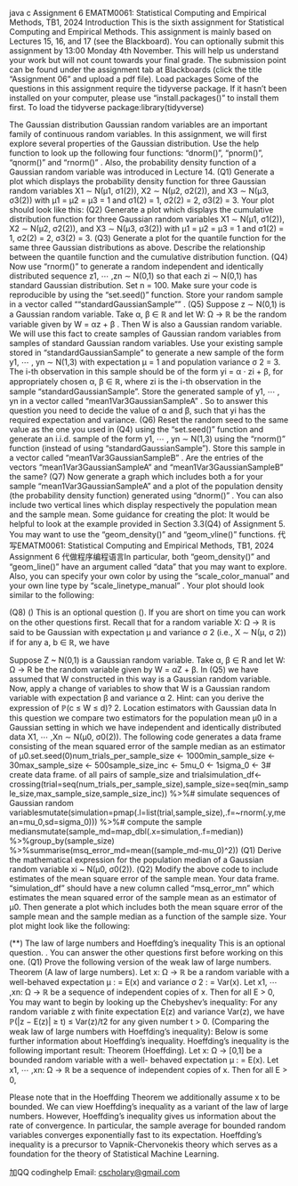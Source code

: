 java c Assignment 6 EMATM0061: Statistical Computing and Empirical Methods, TB1, 2024 Introduction This is the sixth assignment for Statistical Computing and Empirical Methods. This assignment is mainly based on Lectures 15, 16, and 17 (see the Blackboard). You can optionally submit this assignment by 13:00 Monday 4th November. This will help us understand your work but will not count towards your final grade. The submission point can be found under the assignment tab at Blackboards (click the title “Assignment 06” and upload a pdf file). Load packages Some of the questions in this assignment require the tidyverse package. If it hasn’t been installed on your computer, please use “install.packages()” to install them first. To load the tidyverse package:library(tidyverse)

The Gaussian distribution Gaussian random variables are an important family of continuous random variables. In this assignment, we will first explore several properties of the Gaussian distribution. Use the help function to look up the following four functions: “dnorm()”, “pnorm()”, “qnorm()” and “rnorm()” . Also, the probability density function of a Gaussian random variable was introduced in Lecture 14. (Q1) Generate a plot which displays the probability density function for three Gaussian random variables X1 ∼ N(μ1, σ1(2)), X2 ∼ N(μ2, σ2(2)), and X3 ∼ N(μ3, σ3(2)) with μ1 = μ2 = μ3 = 1 and σ1(2) = 1, σ2(2) = 2, σ3(2) = 3. Your plot should look like this:
(Q2) Generate a plot which displays the cumulative distribution function for three Gaussian random variables X1 ∼ N(μ1, σ1(2)), X2 ∼ N(μ2, σ2(2)), and X3 ∼ N(μ3, σ3(2)) with μ1 = μ2 = μ3 = 1 and σ1(2) = 1, σ2(2) = 2, σ3(2) = 3. (Q3) Generate a plot for the quantile function for the same three Gaussian distributions as above. Describe the relationship between the quantile function and the cumulative distribution function. (Q4) Now use “rnorm()” to generate a random independent and identically distributed sequence z1, ⋯ ,zn ∼ N(0,1) so that each zi ∼ N(0,1) has standard Gaussian distribution. Set n = 100. Make sure your code is reproducible by using the “set.seed()” function. Store your random sample in a vector called ““standardGaussianSample”” . (Q5) Suppose z ∼ N(0,1) is a Gaussian random variable. Take α, β ∈ ℝ and let W: Ω → ℝ be the random variable given by W = αz + β . Then W is also a Gaussian random variable. We will use this fact to create samples of Gaussian random variables from samples of standard Gaussian random variables. Use your existing sample stored in “standardGaussianSample” to generate a new sample of the form y1, ⋯ , yn ∼ N(1,3) with expectation μ = 1 and population variance σ 2 = 3. The i-th observation in this sample should be of the form yi = α ⋅ zi + β, for appropriately chosen α, β ∈ ℝ, where zi is the i-th observation in the sample “standardGaussianSample”. Store the generated sample of y1, ⋯ , yn in a vector called “mean1Var3GaussianSampleA” . So to answer this question you need to decide the value of α and β, such that yi has the required expectation and variance. (Q6) Reset the random seed to the same value as the one you used in (Q4) using the “set.seed()” function and generate an i.i.d. sample of the form y1, ⋯ , yn ∼ N(1,3) using the “rnorm()” function (instead of using “standardGaussianSample”). Store this sample in a vector called “mean1Var3GaussianSampleB” . Are the entries of the vectors “mean1Var3GaussianSampleA” and “mean1Var3GaussianSampleB” the same? (Q7) Now generate a graph which includes both a for your sample “mean1Var3GaussianSampleA” and a plot of the population density (the probability density function) generated using “dnorm()” . You can also include two vertical lines which display respectively the population mean and the sample mean. Some guidance for creating the plot: It would be helpful to look at the example provided in Section 3.3(Q4) of Assignment 5. You may want to use the “geom_density()” and “geom_vline()” functions. 代 写EMATM0061: Statistical Computing and Empirical Methods, TB1, 2024 Assignment 6 代做程序编程语言In particular, both “geom_density()” and “geom_line()” have an argument called “data” that you may want to explore. Also, you can specify your own color by using the “scale_color_manual” and your own line type by “scale_linetype_manual” . Your plot should look similar to the following:

(Q8) () This is an optional question (). If you are short on time you can work on the other questions first. Recall that for a random variable X: Ω → ℝ is said to be Gaussian with expectation μ and variance σ 2 (i.e., X ∼ N(μ, σ 2)) if for any a, b ∈ ℝ, we have

Suppose Z ~ N(0,1) is a Gaussian random variable. Take α, β ∈ R and let W: Ω → R be the random variable given by W = αZ + β. In (Q5) we have assumed that W constructed in this way is a Gaussian random variable. Now, apply a change of variables to show that W is a Gaussian random variable with expectation β and variance α 2. Hint: can you derive the expression of ℙ(c ≤ W ≤ d)? 2. Location estimators with Gaussian data In this question we compare two estimators for the population mean μ0 in a Gaussian setting in which we have independent and identically distributed data X1, ⋯ ,Xn ∼ N(μ0, σ0(2)). The following code generates a data frame consisting of the mean squared error of the sample median as an estimator of μ0.set.seed(0)num_trials_per_sample_size <- 1000min_sample_size <- 30max_sample_size <- 500sample_size_inc <- 5mu_0 <- 1sigma_0 <- 3# create data frame. of all pairs of sample_size and trialsimulation_df<-crossing(trial=seq(num_trials_per_sample_size),sample_size=seq(min_sample_size,max_sample_size,sample_size_inc)) %>%# simulate sequences of Gaussian random variablesmutate(simulation=pmap(.l=list(trial,sample_size),.f=~rnorm(.y,mean=mu_0,sd=sigma_0))) %>%# compute the sample mediansmutate(sample_md=map_dbl(.x=simulation,.f=median)) %>%group_by(sample_size) %>%summarise(msq_error_md=mean((sample_md-mu_0)^2)) (Q1) Derive the mathematical expression for the population median of a Gaussian random variable xi ~ N(μ0, σ0(2)). (Q2) Modify the above code to include estimates of the mean square error of the sample mean. Your data frame. “simulation_df” should have a new column called “msq_error_mn” which estimates the mean squared error of the sample mean as an estimator of μ0. Then generate a plot which includes both the mean square error of the sample mean and the sample median as a function of the sample size. Your plot might look like the following:

(**) The law of large numbers and Hoeffding’s inequality This is an optional question. . You can answer the other questions first before working on this one. (Q1) Prove the following version of the weak law of large numbers. Theorem (A law of large numbers). Let x: Ω → ℝ be a random variable with a well-behaved expectation μ : = E(x) and variance σ 2 : = Var(x). Let x1, ⋯ ,xn: Ω → ℝ be a sequence of independent copies of x. Then for all E > 0,
You may want to begin by looking up the Chebyshev’s inequality: For any random variable z with finite expectation E(z) and variance Var(z), we have ℙ(|z − E(z)| ≥ t) ≤ Var(z)/t2 for any given number t > 0. (Comparing the weak law of large numbers with Hoeffding’s inequality): Below is some further information about Hoeffding’s inequality. Hoeffding’s inequality is the following important result: Theorem (Hoeffding). Let x: Ω → [0,1] be a bounded random variable with a well- behaved expectation μ : = E(x). Let x1, ⋯ ,xn: Ω → ℝ be a sequence of independent copies of x. Then for all E > 0,

Please note that in the Hoeffding Theorem we additionally assume x to be bounded. We can view Hoeffding’s inequality as a variant of the law of large numbers. However, Hoeffding’s inequality gives us information about the rate of convergence. In particular, the sample average for bounded random variables converges exponentially fast to its expectation. Hoeffding’s inequality is a precursor to Vapnik-Chervonekis theory which serves as a foundation for the theory of Statistical Machine Learning.

   加QQ codinghelp Email: cscholary@gmail.com
